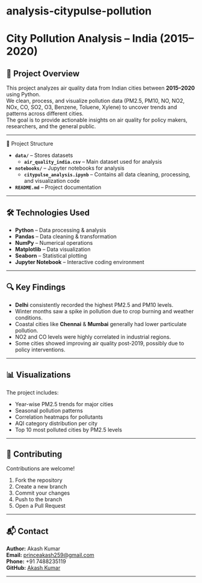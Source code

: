 # analysis-citypulse-pollution
# **City Pollution Analysis – India (2015–2020)**

## 📌 Project Overview
This project analyzes air quality data from Indian cities between **2015–2020** using Python.  
We clean, process, and visualize pollution data (PM2.5, PM10, NO, NO2, NOx, CO, SO2, O3, Benzene, Toluene, Xylene) to uncover trends and patterns across different cities.  
The goal is to provide actionable insights on air quality for policy makers, researchers, and the general public.

---

📂 Project Structure

- **`data/`** – Stores datasets  
  - **`air_quality_india.csv`** – Main dataset used for analysis  
- **`notebooks/`** – Jupyter notebooks for analysis  
  - **`citypulse_analysis.ipynb`** – Contains all data cleaning, processing, and visualization code  
- **`README.md`** – Project documentation  
 
---

## 🛠 Technologies Used
- **Python** – Data processing & analysis  
- **Pandas** – Data cleaning & transformation  
- **NumPy** – Numerical operations  
- **Matplotlib** – Data visualization  
- **Seaborn** – Statistical plotting  
- **Jupyter Notebook** – Interactive coding environment  

---

## 🔍 Key Findings
- **Delhi** consistently recorded the highest PM2.5 and PM10 levels.  
- Winter months saw a spike in pollution due to crop burning and weather conditions.  
- Coastal cities like **Chennai** & **Mumbai** generally had lower particulate pollution.  
- NO2 and CO levels were highly correlated in industrial regions.  
- Some cities showed improving air quality post-2019, possibly due to policy interventions.

---

## 📊 Visualizations
The project includes:
- Year-wise PM2.5 trends for major cities  
- Seasonal pollution patterns  
- Correlation heatmaps for pollutants  
- AQI category distribution per city  
- Top 10 most polluted cities by PM2.5 levels  

---

## 🤝 Contributing
Contributions are welcome!  
1. Fork the repository  
2. Create a new branch
3. Commit your changes  
4. Push to the branch  
5. Open a Pull Request  

---

## 📬 Contact
**Author:** Akash Kumar  
**Email:** princeakash259@gmail.com  
**Phone:** +91 7488235119  
**GitHub:** [Akash Kumar](https://github.com/Akash-Kumar)  

---

